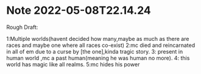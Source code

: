 Note 2022-05-08T22.14.24
========================
Rough Draft:

1:Multiple worlds(havent decided how many,maybe  as  much as there are races and maybe one where all races co-exist)
2:mc died and reincarnated in all of em due to a curse by [the one],kinda tragic story.
3: present in human world ,mc a past human(meaning he was human no more).
4: this world has magic like all realms.
5:mc hides his power
